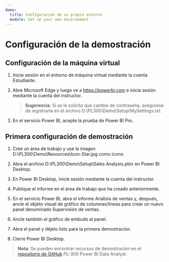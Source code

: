 ```yaml
---
demo:
  title: Configuración de su propio entorno
  module: Set up your own environment
---
```



# Configuración de la demostración

## Configuración de la máquina virtual

1. Inicie sesión en el entorno de máquina virtual mediante la cuenta Estudiante.

1. Abre Microsoft Edge y luego ve a <https://powerbi.com> e inicia sesión mediante la cuenta del instructor.
    > **Sugerencia**: Si se le solicita que cambie de contraseña, asegúrese de registrarla en el archivo D:\PL300\Demo\Setup\MySettings.txt.

1. En el servicio Power BI, acepte la prueba de Power BI Pro.

## Primera configuración de demostración

1. Cree un área de trabajo y use la imagen D:\PL300\Demo\Resources\Icon-Star.jpg como icono.

1. Abra el archivo D:\PL300\Demo\Setup\Sales Analysis.pbix en Power BI Desktop.

1. En Power BI Desktop, inicie sesión mediante la cuenta del instructor.

1. Publique el informe en el área de trabajo que ha creado anteriormente.

1. En el servicio Power BI, abra el informe Análisis de ventas y, después, ancle el objeto visual de gráfico de columnas/líneas para crear un nuevo panel denominado Supervisión de ventas.

1. Ancle también el gráfico de embudo al panel.

1. Abra el panel y déjelo listo para la primera demostración.

1. Cierre Power BI Desktop.

> **Nota**: Se pueden encontrar recursos de demostración en el [repositorio de GitHub](https://github.com/MicrosoftLearning/PL-300-Microsoft-Power-BI-Data-Analyst/tree/Main/Allfiles/Demo) PL-300 Power BI Data Analyst.

